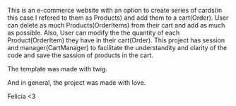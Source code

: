 This is an e-commerce website with an option to create series of cards(in this case I refered to them as Products) 
and add them to a cart(Order). User can delete as much Products(OrderItems) from their cart and add as much as possible. 
Also, User can modify the the quantity of each Product(OrderItem) they have in their cart(Order). This project
has session and manager(CartManager) to facilitate the understandity and clarity of the code and save the sassion of products in the cart.

The template was made with twig. 

And in general, the project was made with love.

Felicia <3
